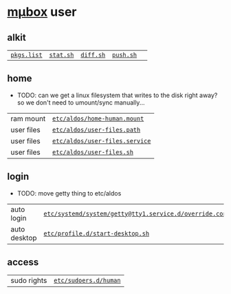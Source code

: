 # [mµbox](../readme.md) user

## alkit

| | | | | |
|-|-|-|-|-|
| [`pkgs.list`](pkgs.list) | [`stat.sh`](stat.sh) | [`diff.sh`](diff.sh) | [`push.sh`](push.sh) |

## home

- TODO: can we get a linux filesystem that writes to the disk right away? so we don't need to umount/sync manually...

| | |
|-|-|
| ram mount | [`etc/aldos/home-human.mount`](etc/aldos/home-human.mount) |
| user files | [`etc/aldos/user-files.path`](etc/aldos/user-files.path) |
| user files | [`etc/aldos/user-files.service`](etc/aldos/user-files.service) |
| user files | [`etc/aldos/user-files.sh`](etc/aldos/user-files.sh) |

## login

- TODO: move getty thing to etc/aldos

| | |
|-|-|
| auto login | [`etc/systemd/system/getty@tty1.service.d/override.conf`](etc/systemd/system/getty@tty1.service.d/override.conf) |
| auto desktop | [`etc/profile.d/start-desktop.sh`](etc/profile.d/start-desktop.sh) |

## access

| | |
|-|-|
| sudo rights | [`etc/sudoers.d/human`](etc/sudoers.d/human) |
